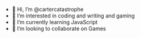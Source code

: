 - 👋 Hi, I’m @cartercatastrophe
- 👀 I’m interested in coding and writing and gaming
- 🌱 I’m currently learning JavaScript
- 💞️ I’m looking to collaborate on Games

<!---
cartercatastrophe/cartercatastrophe is a ✨ special ✨ repository because its `README.md` (this file) appears on your GitHub profile.
You can click the Preview link to take a look at your changes.
--->
